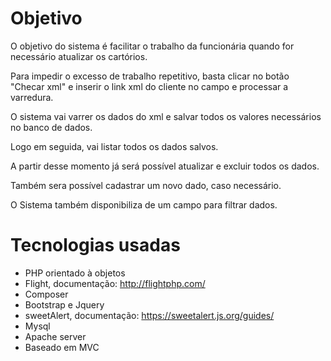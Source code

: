 # Objetivo

O objetivo do sistema é facilitar o trabalho da funcionária quando for necessário atualizar os cartórios.

Para impedir o excesso de trabalho repetitivo, basta clicar no botão "Checar xml" e inserir o link xml do cliente no campo
e processar a varredura.

O sistema vai varrer os dados do xml e salvar todos os valores necessários no banco de dados.

Logo em seguida, vai listar todos os dados salvos.

A partir desse momento já será possível atualizar e excluir todos os dados.

Também sera possível cadastrar um novo dado, caso necessário.

O Sistema também disponibiliza de um campo para filtrar dados.

# Tecnologias usadas

- PHP orientado à objetos
- Flight, documentação: http://flightphp.com/
- Composer
- Bootstrap e Jquery
- sweetAlert, documentação: https://sweetalert.js.org/guides/
- Mysql
- Apache server
- Baseado em MVC
